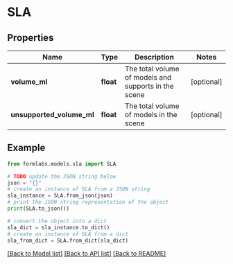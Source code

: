 # SLA


## Properties

Name | Type | Description | Notes
------------ | ------------- | ------------- | -------------
**volume_ml** | **float** | The total volume of models and supports in the scene | [optional] 
**unsupported_volume_ml** | **float** | The total volume of models in the scene | [optional] 

## Example

```python
from formlabs.models.sla import SLA

# TODO update the JSON string below
json = "{}"
# create an instance of SLA from a JSON string
sla_instance = SLA.from_json(json)
# print the JSON string representation of the object
print(SLA.to_json())

# convert the object into a dict
sla_dict = sla_instance.to_dict()
# create an instance of SLA from a dict
sla_from_dict = SLA.from_dict(sla_dict)
```
[[Back to Model list]](../README.md#documentation-for-models) [[Back to API list]](../README.md#documentation-for-api-endpoints) [[Back to README]](../README.md)


